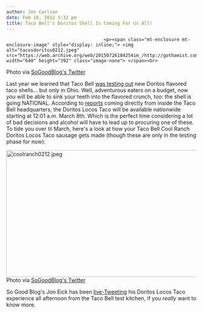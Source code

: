 ```yaml
---
author: Jen Carlson
date: Feb 16, 2012 5:32 pm
title: Taco Bell's Doritos Shell Is Coming For Us All!
---
```


	
										<p><span class="mt-enclosure mt-enclosure-image" style="display: inline;"> <img alt="tacosdoritos0212.jpeg" src="https://web.archive.org/web/20150726184254im_/http://gothamist.com/attachments/arts_jen/tacosdoritos0212.jpeg" width="640" height="392" class="image-none"> </span><br>
<span class="photo_caption">Photo via <a href="https://web.archive.org/web/20150726184254/https://twitter.com/#!/sogoodblog">SoGoodBlog&apos;s Twitter</a></span></p>

<p>Last year we learned that Taco Bell <a href="https://web.archive.org/web/20150726184254/http://gothamist.com/2011/04/14/taco_bell.php">was testing out</a> new Doritos flavored taco shells... but only in Ohio. Well, adventurous eaters on a budget, now <em>you</em> will be able to sink your teeth into the flavored crunch, too: the shell is going NATIONAL. According to <a href="https://web.archive.org/web/20150726184254/http://www.sogoodblog.com/2012/02/16/doritos-locos-tacos-debuting-1201-march-8th/">reports</a> coming directly from inside the Taco Bell headquarters, the Doritos Locos Taco will be available nationwide starting at 12:01 a.m. March 8th. Which is the perfect time considering a lot of bad decisions and alcohol will have to lead up to procuring one of these. To tide you over til March, here&apos;s a look at how your Taco Bell Cool Ranch Doritos Locos Taco sausage gets made (though these are only in the testing phase for now):</p>

<p><span class="mt-enclosure mt-enclosure-image" style="display: inline;"> <img alt="coolranch0212.jpeg" src="https://web.archive.org/web/20150726184254im_/http://gothamist.com/attachments/arts_jen/coolranch0212.jpeg" width="640" height="335" class="image-none"> </span><br>
<span class="photo_caption">Photo via <a href="https://web.archive.org/web/20150726184254/https://twitter.com/#!/sogoodblog">SoGoodBlog&apos;s Twitter</a></span></p>

<p>So Good Blog&apos;s Jon Eick has been <a href="https://web.archive.org/web/20150726184254/https://twitter.com/#!/sogoodblog">live-Tweeting</a> his Doritos Locos Taco experience all afternoon from the Taco Bell test kitchen, if you <em>really</em> want to know more.</p>					
										
									
				